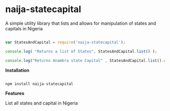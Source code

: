 # naija-statecapital
A simple utility library that lists and allows for manipulation of states and capitals in Nigeria


``` Javascript

var StatesAndCapital = require('naija-statecapital');

console.log( "Returns a list of States", StatesAndCapital.list() );

console.log("Returns Anambra state Capital" , StatesAndCapital.list().Abia );

```


**Installation**

``` Javascript

npm install naija-statecapital

```


**Features**

List all states and capital in Nigeria